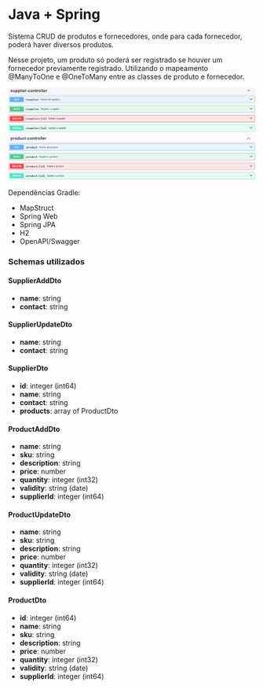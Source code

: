 
# Java + Spring

Sistema CRUD de produtos e fornecedores, onde para cada fornecedor, poderá haver diversos produtos.

Nesse projeto, um produto só poderá ser registrado se houver um fornecedor previamente registrado. Utilizando o mapeamento @ManyToOne e @OneToMany entre as classes de produto e fornecedor.

![Swagger do projeto](swaggerimg.png)

Dependências Gradle:
- MapStruct
- Spring Web
- Spring JPA
- H2
- OpenAPI/Swagger 

### Schemas utilizados

#### SupplierAddDto
- **name**: string  
- **contact**: string  

#### SupplierUpdateDto
- **name**: string  
- **contact**: string  

#### SupplierDto
- **id**: integer (int64)  
- **name**: string  
- **contact**: string  
- **products**: array of ProductDto  

#### ProductAddDto
- **name**: string  
- **sku**: string  
- **description**: string  
- **price**: number  
- **quantity**: integer (int32)  
- **validity**: string (date)  
- **supplierId**: integer (int64)  

#### ProductUpdateDto
- **name**: string  
- **sku**: string  
- **description**: string  
- **price**: number  
- **quantity**: integer (int32)  
- **validity**: string (date)  
- **supplierId**: integer (int64)  

#### ProductDto
- **id**: integer (int64)  
- **name**: string  
- **sku**: string  
- **description**: string  
- **price**: number  
- **quantity**: integer (int32)  
- **validity**: string (date)  
- **supplierId**: integer (int64)  
